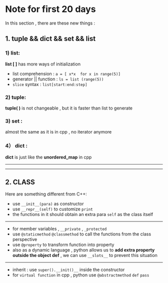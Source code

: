 # Note for first 20 days

In this section , there are these new things :

## 1. tuple && dict && set && list

### 1) list:

**list [ ]** has more ways of initialization

- list comprehension  : `a = [ x*x  for x in range(5)] `
- generator || function : `ls = list (range(5))`
- `slice` syntax : `list[start:end:step]`
### 2) tuple:

**tuple( )** is not changeable , but it is faster than list to generate

### 3) set : 

almost the same as it is in cpp , no iterator anymore

### 4） dict : 

**dict** is just like the  **unordered_map** in cpp

---

---

## 2. CLASS

Here are something different from C++:

- use `__init__(para)` as constructor
- use `__repr__(self)` to customize `print`
- the functions in it should obtain an extra para `self` as the class itself
--- 
- for member variables , `__private` , `_protected`
- use `@staticmethod` `@classmethod` to call the functions from the class perspective
- use `@property` to transform function into property
- also as a dynamic language , python allows us to **add extra property outside the object def** , we can use `__slots__` to prevent this situation
---
- inherit : use `super().__init()__` inside the constructor
- for `virtual function` in cpp , python use `@abstractmethod` `def` `pass`